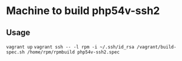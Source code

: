 Machine to build php54v-ssh2
========


Usage
-------
`vagrant up`
`vagrant ssh -- -l rpm -i ~/.ssh/id_rsa /vagrant/build-spec.sh /home/rpm/rpmbuild php54v-ssh2.spec`
